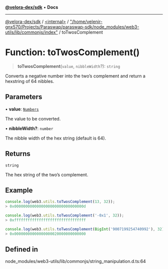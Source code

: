 [**@velora-dex/sdk**](../../../../README.md) • **Docs**

***

[@velora-dex/sdk](../../../../globals.md) / [\<internal\>](../../../README.md) / ["/home/velenir-gnx570/Projects/Paraswap/paraswap-sdk/node\_modules/web3-utils/lib/commonjs/index"](../README.md) / toTwosComplement

# Function: toTwosComplement()

> **toTwosComplement**(`value`, `nibbleWidth`?): `string`

Converts a negative number into the two’s complement and return a hexstring of 64 nibbles.

## Parameters

• **value**: [`Numbers`](../../../type-aliases/Numbers.md)

The value to be converted.

• **nibbleWidth?**: `number`

The nibble width of the hex string (default is 64).

## Returns

`string`

The hex string of the two’s complement.

## Example

```ts
console.log(web3.utils.toTwosComplement(13, 32));
> 0x0000000000000000000000000000000d

console.log(web3.utils.toTwosComplement('-0x1', 32));
> 0xffffffffffffffffffffffffffffffff

console.log(web3.utils.toTwosComplement(BigInt('9007199254740992'), 32));
> 0x00000000000000000020000000000000
```

## Defined in

node\_modules/web3-utils/lib/commonjs/string\_manipulation.d.ts:64
